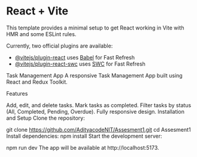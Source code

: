 # React + Vite

This template provides a minimal setup to get React working in Vite with HMR and some ESLint rules.

Currently, two official plugins are available:

- [@vitejs/plugin-react](https://github.com/vitejs/vite-plugin-react/blob/main/packages/plugin-react/README.md) uses [Babel](https://babeljs.io/) for Fast Refresh
- [@vitejs/plugin-react-swc](https://github.com/vitejs/vite-plugin-react-swc) uses [SWC](https://swc.rs/) for Fast Refresh

Task Management App
A responsive Task Management App built using React and Redux Toolkit.

Features

Add, edit, and delete tasks.
Mark tasks as completed.
Filter tasks by status (All, Completed, Pending, Overdue).
Fully responsive design.
Installation and Setup
Clone the repository:

git clone https://github.com/AdityacodeNIT/Assesment1.git
cd Assesment1
Install dependencies:
npm install
Start the development server:

npm run dev
The app will be available at http://localhost:5173.


